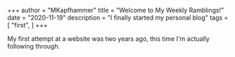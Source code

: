 +++
author = "MKapfhammer"
title = "Welcome to My Weekly Ramblings!"
date = "2020-11-19"
description = "I finally started my personal blog"
tags = [
    "first",
]
+++

My first attempt at a website was two years ago, this time I'm actually following through.
